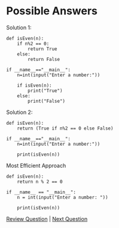 # Possible Answers
Solution 1:
```
def isEven(n):
    if n%2 == 0:
        return True
    else:
        return False
    
if __name__=="__main__":
    n=int(input("Enter a number:"))
    
    if isEven(n):
        print("True")
    else:
        print("False")
```

Solution 2:
```
def isEven(n):
    return (True if n%2 == 0 else False)
    
if __name__=="__main__":
    n=int(input("Enter a number:"))
    
    print(isEven(n))
```

Most Efficient Approach
```
def isEven(n):
    return n % 2 == 0

if __name__ == "__main__":
    n = int(input("Enter a number: "))

    print(isEven(n))
```

[Review Question](1.Qu-EvenOrOdd.md) | [Next Question](Question2/2.Qu-MultiplicationTable.md)
